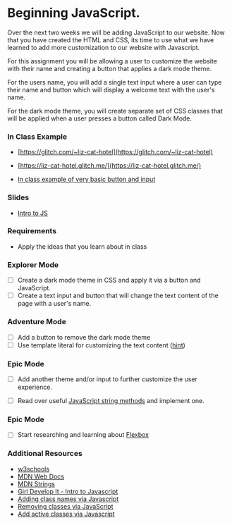 # Beginning JavaScript.

Over the next two weeks we will be adding JavaScript to our website.  Now that you have created the HTML and CSS, its time to use what we have learned to add more customization to our website with Javascript.

For this assignment you will be allowing a user to customize the website with their name and creating a button that applies a dark mode theme.  

For the users name, you will add a single text input where a user can type their name and button which will display a welcome text with the user's name.   

For the dark mode theme, you will create separate set of CSS classes that will be applied when a user presses a button called Dark Mode.

### In Class Example

- [https://glitch.com/~liz-cat-hotel](https://glitch.com/~liz-cat-hotel)

- [https://liz-cat-hotel.glitch.me/](https://liz-cat-hotel.glitch.me/)

- [In class example of very basic button and input](https://glitch.com/~third-steep-eel)

### Slides

- [Intro to JS](https://slides.com/lizthrilla/javascript/#/)

### Requirements

- Apply the ideas that you learn about in class

### Explorer Mode

- [ ] Create a dark mode theme in CSS and apply it via a button and JavaScript.
- [ ] Create a text input and button that will change the text content of the page with a user's name.

### Adventure Mode

- [ ] Add a button to remove the dark mode theme 
- [ ] Use template literal for customizing the text content ([hint](https://developer.mozilla.org/en-US/docs/Learn/JavaScript/First_steps/Strings#Template_literals))

### Epic Mode

- [ ] Add another theme and/or input to further customize the user experience.
- [ ] Read over useful [JavaScript string methods](https://developer.mozilla.org/en-US/docs/Learn/JavaScript/First_steps/Useful_string_methods) and implement one.


### Epic Mode

- [ ] Start researching and learning about [Flexbox](https://css-tricks.com/snippets/css/a-guide-to-flexbox/)

### Additional Resources

- [w3schools](https://www.w3schools.com/js/js_intro.asp)
- [MDN Web Docs](https://developer.mozilla.org/en-US/docs/Web/JavaScript/A_re-introduction_to_JavaScript)
- [MDN Strings](https://developer.mozilla.org/en-US/docs/Learn/JavaScript/First_steps/Strings)
- [Girl Develop It - Intro to Javascript](https://www.girldevelopit.com/materials/intro-js)
- [Adding class names via Javascript](https://www.w3schools.com/howto/howto_js_add_class.asp)
- [Removing classes via JavaScript](https://www.w3schools.com/howto/howto_js_add_class.asp)
- [Add active classes via Javascript](https://www.w3schools.com/howto/howto_js_active_element.asp)

